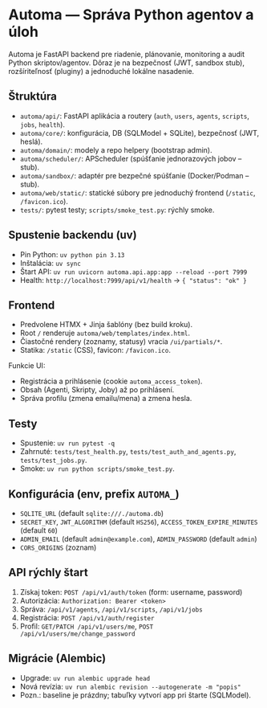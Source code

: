 # Automa — Správa Python agentov a úloh

Automa je FastAPI backend pre riadenie, plánovanie, monitoring a audit Python skriptov/agentov. Dôraz je na bezpečnosť (JWT, sandbox stub), rozšíriteľnosť (pluginy) a jednoduché lokálne nasadenie.

## Štruktúra
- `automa/api/`: FastAPI aplikácia a routery (`auth`, `users`, `agents`, `scripts`, `jobs`, `health`).
- `automa/core/`: konfigurácia, DB (SQLModel + SQLite), bezpečnosť (JWT, heslá).
- `automa/domain/`: modely a repo helpery (bootstrap admin).
- `automa/scheduler/`: APScheduler (spúšťanie jednorazových jobov – stub).
- `automa/sandbox/`: adaptér pre bezpečné spúšťanie (Docker/Podman – stub).
- `automa/web/static/`: statické súbory pre jednoduchý frontend (`/static`, `/favicon.ico`).
- `tests/`: pytest testy; `scripts/smoke_test.py`: rýchly smoke.

## Spustenie backendu (uv)
- Pin Python: `uv python pin 3.13`
- Inštalácia: `uv sync`
- Štart API: `uv run uvicorn automa.api.app:app --reload --port 7999`
- Health: `http://localhost:7999/api/v1/health` → `{ "status": "ok" }`

## Frontend
- Predvolene HTMX + Jinja šablóny (bez build kroku).
- Root `/` renderuje `automa/web/templates/index.html`.
- Čiastočné rendery (zoznamy, statusy) vracia `/ui/partials/*`.
- Statika: `/static` (CSS), favicon: `/favicon.ico`.

Funkcie UI:
- Registrácia a prihlásenie (cookie `automa_access_token`).
- Obsah (Agenti, Skripty, Joby) až po prihlásení.
- Správa profilu (zmena emailu/mena) a zmena hesla.

## Testy
- Spustenie: `uv run pytest -q`
- Zahrnuté: `tests/test_health.py`, `tests/test_auth_and_agents.py`, `tests/test_jobs.py`.
- Smoke: `uv run python scripts/smoke_test.py`.

## Konfigurácia (env, prefix `AUTOMA_`)
- `SQLITE_URL` (default `sqlite:///./automa.db`)
- `SECRET_KEY`, `JWT_ALGORITHM` (default `HS256`), `ACCESS_TOKEN_EXPIRE_MINUTES` (default `60`)
- `ADMIN_EMAIL` (default `admin@example.com`), `ADMIN_PASSWORD` (default `admin`)
- `CORS_ORIGINS` (zoznam)

## API rýchly štart
1) Získaj token: `POST /api/v1/auth/token` (form: username, password)
2) Autorizácia: `Authorization: Bearer <token>`
3) Správa: `/api/v1/agents`, `/api/v1/scripts`, `/api/v1/jobs`
4) Registrácia: `POST /api/v1/auth/register`
5) Profil: `GET/PATCH /api/v1/users/me`, `POST /api/v1/users/me/change_password`

## Migrácie (Alembic)
- Upgrade: `uv run alembic upgrade head`
- Nová revízia: `uv run alembic revision --autogenerate -m "popis"`
- Pozn.: baseline je prázdny; tabuľky vytvorí app pri štarte (SQLModel).
